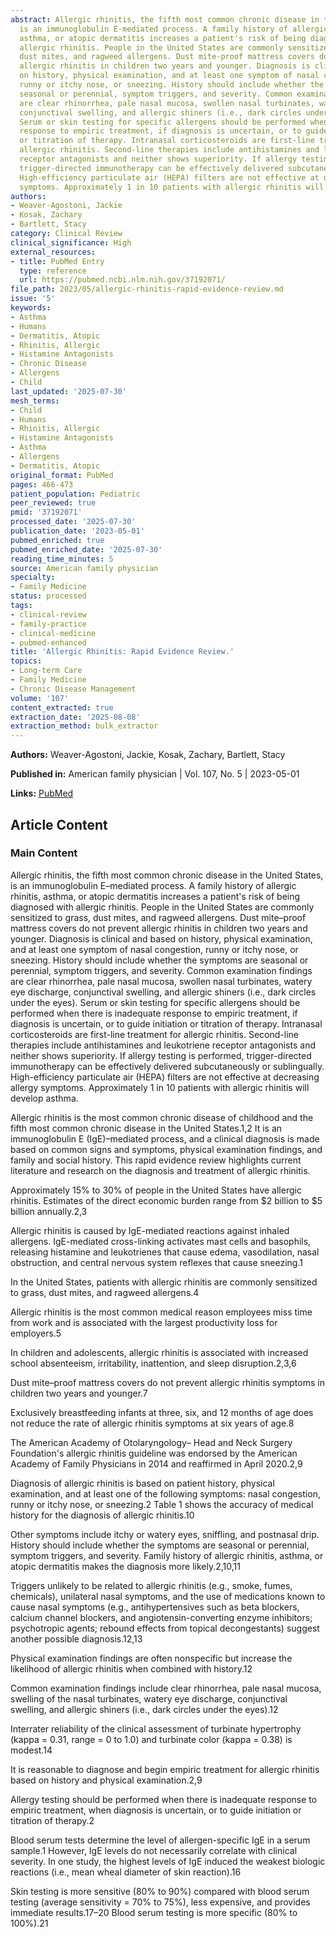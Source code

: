```yaml
---
abstract: Allergic rhinitis, the fifth most common chronic disease in the United States,
  is an immunoglobulin E-mediated process. A family history of allergic rhinitis,
  asthma, or atopic dermatitis increases a patient's risk of being diagnosed with
  allergic rhinitis. People in the United States are commonly sensitized to grass,
  dust mites, and ragweed allergens. Dust mite-proof mattress covers do not prevent
  allergic rhinitis in children two years and younger. Diagnosis is clinical and based
  on history, physical examination, and at least one symptom of nasal congestion,
  runny or itchy nose, or sneezing. History should include whether the symptoms are
  seasonal or perennial, symptom triggers, and severity. Common examination findings
  are clear rhinorrhea, pale nasal mucosa, swollen nasal turbinates, watery eye discharge,
  conjunctival swelling, and allergic shiners (i.e., dark circles under the eyes).
  Serum or skin testing for specific allergens should be performed when there is inadequate
  response to empiric treatment, if diagnosis is uncertain, or to guide initiation
  or titration of therapy. Intranasal corticosteroids are first-line treatment for
  allergic rhinitis. Second-line therapies include antihistamines and leukotriene
  receptor antagonists and neither shows superiority. If allergy testing is performed,
  trigger-directed immunotherapy can be effectively delivered subcutaneously or sublingually.
  High-efficiency particulate air (HEPA) filters are not effective at decreasing allergy
  symptoms. Approximately 1 in 10 patients with allergic rhinitis will develop asthma.
authors:
- Weaver-Agostoni, Jackie
- Kosak, Zachary
- Bartlett, Stacy
category: Clinical Review
clinical_significance: High
external_resources:
- title: PubMed Entry
  type: reference
  url: https://pubmed.ncbi.nlm.nih.gov/37192071/
file_path: 2023/05/allergic-rhinitis-rapid-evidence-review.md
issue: '5'
keywords:
- Asthma
- Humans
- Dermatitis, Atopic
- Rhinitis, Allergic
- Histamine Antagonists
- Chronic Disease
- Allergens
- Child
last_updated: '2025-07-30'
mesh_terms:
- Child
- Humans
- Rhinitis, Allergic
- Histamine Antagonists
- Asthma
- Allergens
- Dermatitis, Atopic
original_format: PubMed
pages: 466-473
patient_population: Pediatric
peer_reviewed: true
pmid: '37192071'
processed_date: '2025-07-30'
publication_date: '2023-05-01'
pubmed_enriched: true
pubmed_enriched_date: '2025-07-30'
reading_time_minutes: 5
source: American family physician
specialty:
- Family Medicine
status: processed
tags:
- clinical-review
- family-practice
- clinical-medicine
- pubmed-enhanced
title: 'Allergic Rhinitis: Rapid Evidence Review.'
topics:
- Long-term Care
- Family Medicine
- Chronic Disease Management
volume: '107'
content_extracted: true
extraction_date: '2025-08-08'
extraction_method: bulk_extractor
---
```


**Authors:** Weaver-Agostoni, Jackie, Kosak, Zachary, Bartlett, Stacy

**Published in:** American family physician | Vol. 107, No. 5 | 2023-05-01

**Links:** [PubMed](https://pubmed.ncbi.nlm.nih.gov/37192071/)


## Article Content


### Main Content


Allergic rhinitis, the fifth most common chronic disease in the United States, is an immunoglobulin E–mediated process. A family history of allergic rhinitis, asthma, or atopic dermatitis increases a patient's risk of being diagnosed with allergic rhinitis. People in the United States are commonly sensitized to grass, dust mites, and ragweed allergens. Dust mite–proof mattress covers do not prevent allergic rhinitis in children two years and younger. Diagnosis is clinical and based on history, physical examination, and at least one symptom of nasal congestion, runny or itchy nose, or sneezing. History should include whether the symptoms are seasonal or perennial, symptom triggers, and severity. Common examination findings are clear rhinorrhea, pale nasal mucosa, swollen nasal turbinates, watery eye discharge, conjunctival swelling, and allergic shiners (i.e., dark circles under the eyes). Serum or skin testing for specific allergens should be performed when there is inadequate response to empiric treatment, if diagnosis is uncertain, or to guide initiation or titration of therapy. Intranasal corticosteroids are first-line treatment for allergic rhinitis. Second-line therapies include antihistamines and leukotriene receptor antagonists and neither shows superiority. If allergy testing is performed, trigger-directed immunotherapy can be effectively delivered subcutaneously or sublingually. High-efficiency particulate air (HEPA) filters are not effective at decreasing allergy symptoms. Approximately 1 in 10 patients with allergic rhinitis will develop asthma.

Allergic rhinitis is the most common chronic disease of childhood and the fifth most common chronic disease in the United States.1,2 It is an immunoglobulin E (IgE)–mediated process, and a clinical diagnosis is made based on common signs and symptoms, physical examination findings, and family and social history. This rapid evidence review highlights current literature and research on the diagnosis and treatment of allergic rhinitis.

Approximately 15% to 30% of people in the United States have allergic rhinitis. Estimates of the direct economic burden range from $2 billion to $5 billion annually.2,3

Allergic rhinitis is caused by IgE-mediated reactions against inhaled allergens. IgE-mediated cross-linking activates mast cells and basophils, releasing histamine and leukotrienes that cause edema, vasodilation, nasal obstruction, and central nervous system reflexes that cause sneezing.1

In the United States, patients with allergic rhinitis are commonly sensitized to grass, dust mites, and ragweed allergens.4

Allergic rhinitis is the most common medical reason employees miss time from work and is associated with the largest productivity loss for employers.5

In children and adolescents, allergic rhinitis is associated with increased school absenteeism, irritability, inattention, and sleep disruption.2,3,6

Dust mite–proof mattress covers do not prevent allergic rhinitis symptoms in children two years and younger.7

Exclusively breastfeeding infants at three, six, and 12 months of age does not reduce the rate of allergic rhinitis symptoms at six years of age.8

The American Academy of Otolaryngology– Head and Neck Surgery Foundation's allergic rhinitis guideline was endorsed by the American Academy of Family Physicians in 2014 and reaffirmed in April 2020.2,9

Diagnosis of allergic rhinitis is based on patient history, physical examination, and at least one of the following symptoms: nasal congestion, runny or itchy nose, or sneezing.2 Table 1 shows the accuracy of medical history for the diagnosis of allergic rhinitis.10

Other symptoms include itchy or watery eyes, sniffling, and postnasal drip. History should include whether the symptoms are seasonal or perennial, symptom triggers, and severity. Family history of allergic rhinitis, asthma, or atopic dermatitis makes the diagnosis more likely.2,10,11

Triggers unlikely to be related to allergic rhinitis (e.g., smoke, fumes, chemicals), unilateral nasal symptoms, and the use of medications known to cause nasal symptoms (e.g., antihypertensives such as beta blockers, calcium channel blockers, and angiotensin-converting enzyme inhibitors; psychotropic agents; rebound effects from topical decongestants) suggest another possible diagnosis.12,13

Physical examination findings are often nonspecific but increase the likelihood of allergic rhinitis when combined with history.12

Common examination findings include clear rhinorrhea, pale nasal mucosa, swelling of the nasal turbinates, watery eye discharge, conjunctival swelling, and allergic shiners (i.e., dark circles under the eyes).12

Interrater reliability of the clinical assessment of turbinate hypertrophy (kappa = 0.31, range = 0 to 1.0) and turbinate color (kappa = 0.38) is modest.14

It is reasonable to diagnose and begin empiric treatment for allergic rhinitis based on history and physical examination.2,9

Allergy testing should be performed when there is inadequate response to empiric treatment, when diagnosis is uncertain, or to guide initiation or titration of therapy.2

Blood serum tests determine the level of allergen-specific IgE in a serum sample.1 However, IgE levels do not necessarily correlate with clinical severity. In one study, the highest levels of IgE induced the weakest biologic reactions (i.e., mean wheal diameter of skin reaction).16

Skin testing is more sensitive (80% to 90%) compared with blood serum testing (average sensitivity = 70% to 75%), less expensive, and provides immediate results.17–20 Blood serum testing is more specific (80% to 100%).21